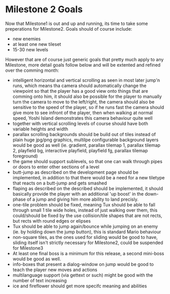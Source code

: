 # Milestone 2 Goals

Now that Milestone1 is out and up and running, its time to take some preperations for Milestone2. Goals should of course include:

* new enemies
* at least one new tileset
* 15-30 new levels

However that are of course just generic goals that pretty much apply to any Milestone, more detail goals follow below and will be extented and refined over the comming month:

* intelligent horizontal and vertical scrolling as seen in most later jump'n runs, which means tha camera should automatically change the viewpoint so that the player has a good view onto things that are comming onto him, it should also be possible for the player to manually turn the camera to move to the left/right, the camera should also be sensitive to the speed of the player, so if he runs fast the camera should give more to see infront of the player, then when walking at normal speed, Yoshi Island demonstrates this camera behaviour quite well
* together with vertical scrolling levels of course should have both variable heights and width
* parallax scrolling backgrounds should be build out of tiles instead of plain huge jpg/png graphics, multilpe configurable background layers would be good as well (ie. gradient, parallax tilemap 1, parallax tilemap 2, playfield bg, interactive playfield, playfield fg, parallax tilemap foreground)
* the game should support sublevels, so that one can walk through pipes or doors to enter other sections of a level
* butt-jump as described on the development page should be implemented, in addition to that there would be a need for a new tiletype that reacts on a butt-jump and gets smashed
* flaping as described on the described should be implemented, it should basically provide the player with an additional 'up boost' in the down-phase of a jump and giving him more ability to land precisly.
* one-tile problem should be fixed, meaning Tux should be able to fall through small 1 tile wide holes, instead of just walking over them, this could/should be fixed by the use collision/tile shapes that are not rects, but rects with round edges or elipses
* Tux should be able to jump again/bounce while jumping on an enemy (ie. by holding down the jump button), this is standard Mario behaviour
* non-square tiles, as the ones used for sliding would be good to have, sliding itself isn't strictly necessary for Milestone2, could be suspended for Milestone3
* At least one final boss is a minimum for this release, a second mini-boss would be good as well.
* info-boxes that present a dialog-window on jump would be good to teach the player new moves and actions
* multilanguage support (via gettext or such) might be good with the number of text increasing
* ice and fireflower should get more specifc meaning and abilities